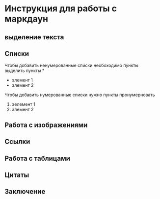 # Инструкция для работы с маркдаун

## выделение текста

## Списки

Чтобы добавить ненумерованные списки необоходимо пункты выделить пункты *

* элемент 1
* элемент 2

Чтобы добавить нумерованные списки нужно пункты пронумерновать

1. эелемент 1
2. элемент 2

## Работа с изображениями

## Ссылки

## Работа с таблицами

## Цитаты

## Заключение